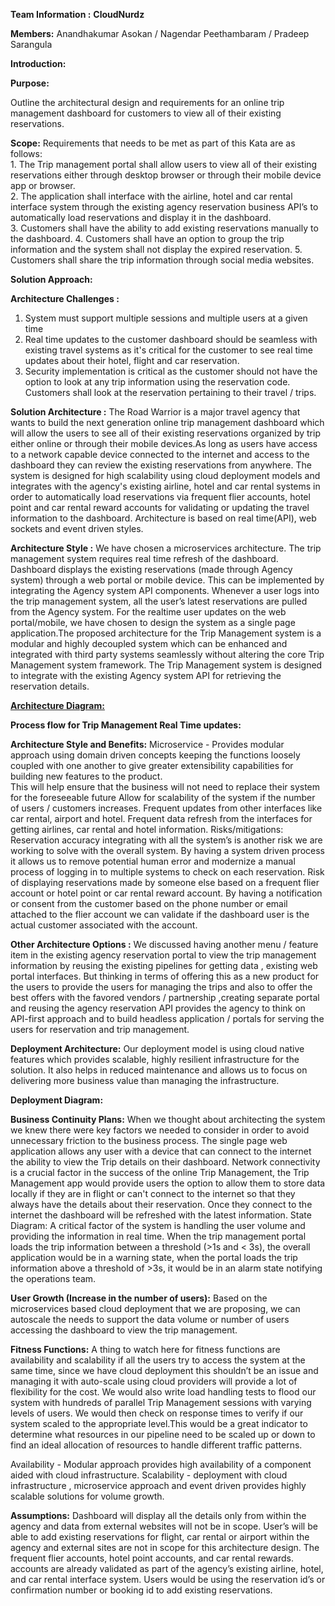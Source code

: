 **Team Information :** **CloudNurdz**

**Members:** Anandhakumar Asokan / Nagendar Peethambaram / Pradeep Sarangula

 
**Introduction:**
  
  **Purpose:**
  
   Outline the architectural design and requirements for an online trip management dashboard for customers to view all of their existing reservations.
  
  **Scope:**
      Requirements that needs to be met as part of this Kata are as follows:  
		 1.  The Trip management portal shall allow users to view all of their existing reservations either through desktop browser 
		  or through their mobile device app or browser.  
		 2.  The application shall interface with the airline, hotel and car rental interface system through the existing agency 
		  reservation business API’s to automatically load reservations and display it in the dashboard.  
		 3. Customers shall have the ability to add existing reservations manually to the dashboard.
		 4. Customers shall have an option to group the trip information and the system shall not display the expired reservation. 
		 5. Customers shall share the trip information through social media websites. 
 
****Solution Approach:****

**Architecture Challenges :**
 
  1. System must support multiple sessions and multiple users at a given time 
  2. Real time updates to the customer dashboard should be seamless with existing travel systems as it's critical for the customer
     to see real time updates about their hotel, flight and car reservation.
  3. Security implementation is critical as the customer should not have the option to look at any trip information 
     using the reservation code. Customers shall look at the reservation pertaining to their travel / trips.

**Solution Architecture :**
	The Road Warrior is a major travel agency that wants to build the next generation online trip management dashboard which will allow the users to see all of their existing reservations organized by trip either online or through their mobile devices.As long as users have access to a network capable device connected to the internet and access to the dashboard they can review the existing reservations from anywhere. The system is designed for high scalability using cloud deployment models and integrates with the agency's existing airline, hotel and car rental systems in order to automatically load reservations via frequent flier accounts, hotel point and car rental reward accounts for validating or updating the travel information to the dashboard. Architecture is based on real time(API), web sockets and event driven styles. 

**Architecture Style :**
We have chosen a microservices architecture. The trip management system requires real time refresh of the dashboard. Dashboard displays the existing reservations (made through Agency system) through a web portal or mobile device. This can be implemented by integrating the Agency system API components. Whenever a user logs into the trip management system, all the user’s latest reservations are pulled from the Agency system. For the realtime user updates on the web portal/mobile, we have chosen to design the system as a single page application.The proposed architecture for the Trip Management system is a modular and highly decoupled system which can be enhanced and integrated with third party systems seamlessly without altering the core Trip Management system framework. The Trip Management system is designed to integrate with the existing Agency system API for retrieving the reservation details.

[**Architecture Diagram:**](https://github.com/akasokan99/kata_cloudNurdz/blob/main/Architecture/Logical/Logical_Architecture.png)

**Process flow for Trip Management Real Time updates:**

**Architecture Style and Benefits:**
Microservice - Provides modular approach using domain driven concepts keeping the functions loosely coupled with one another to give greater extensibility capabilities for building new features to the product.  
This will help ensure that the business will not need to replace their system for the foreseeable future
Allow for scalability of the system if the number of users / customers  increases.
Frequent updates from other interfaces like car rental, airport and hotel.
Frequent data refresh from the interfaces for getting airlines, car rental and hotel information. 
Risks/mitigations: 
Reservation accuracy integrating with all the system’s is another risk we are working to solve with the overall system. By having a system driven process it allows us to remove potential human error and modernize a manual process of logging in to multiple systems to check on each reservation.
Risk of displaying reservations made by someone else based on a frequent flier account or hotel point or car rental reward account. By having a notification or consent from the customer based on the phone number or email attached to the flier account we can validate if the dashboard user is the actual customer associated with the account.

**Other Architecture Options :**
 	We discussed having another menu / feature item in the existing agency reservation portal to view the trip management information by reusing the existing pipelines for getting data , existing web portal interfaces. But thinking in terms of offering this as a new product for the users to provide the users for managing the trips and also to offer the best offers with the favored vendors / partnership ,creating separate portal and reusing the agency reservation API provides the agency to think on API-first approach and to build headless application / portals for serving the users for reservation and trip management. 

**Deployment Architecture:**
Our deployment model is using cloud native features which provides scalable, highly resilient infrastructure for the solution. It also helps in reduced maintenance and allows us to focus on delivering more business value than managing the infrastructure. 

**Deployment Diagram:**


**Business Continuity Plans:**
When we thought about architecting the system we knew there were key factors we needed to consider in order to avoid unnecessary friction to the business process. The single page web application allows any user with a device that can connect to the internet the ability to view the Trip details on their dashboard.  Network connectivity is a crucial factor in the success of the online Trip Management, the Trip Management app would provide users the option to allow them to store data locally if they are in flight or can't connect to the internet so that they always have the details about their reservation. Once they connect to the internet the dashboard will be refreshed with the latest information.
State Diagram:
	A critical factor of the system is handling the user volume and providing the information in real time.  When the trip management portal loads the trip information between a threshold (>1s and < 3s), the overall application would be in a warning state, when the portal loads the trip information above a threshold of >3s, it would be in an alarm state notifying the operations team. 

**User Growth (Increase in the number of users):**
Based on the microservices based cloud deployment that we are proposing, we can autoscale the needs to support the data volume or number of users accessing the dashboard to view the trip management.

**Fitness Functions:**
A thing to watch here for fitness functions are availability and scalability if all the users try to access the system at the same time, since we have cloud deployment this shouldn’t be an issue and managing it with auto-scale using cloud providers will provide a lot of flexibility for the cost. We would also write load handling tests to flood our system with hundreds of parallel Trip Management sessions with varying levels of users. We would then check on response times to verify if our system scaled to the appropriate level.This would be a great indicator to determine what resources in our pipeline need to be scaled up or down to find an ideal allocation of resources to handle different traffic patterns. 

Availability - Modular approach provides high availability of a component aided with cloud infrastructure. 
Scalability - deployment with cloud infrastructure , microservice approach and event driven provides highly scalable solutions for volume growth.


**Assumptions:**
Dashboard will display all the details only from within the agency and data from external websites will not be in scope.
User’s will be able to add existing reservations for flight, car rental or airport within the agency and external sites are not in scope for this architecture design.
The frequent flier accounts, hotel point accounts, and car rental rewards. accounts are already validated as part of the agency’s existing airline, hotel, and car rental interface system.
Users would be using the reservation id’s or confirmation number or booking id to add existing reservations.
 
 
 




